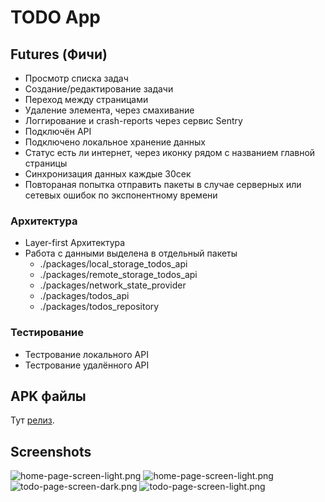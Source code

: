 # TODO App


## Futures (Фичи)
- Просмотр списка задач
- Создание/редактирование задачи
- Переход между страницами
- Удаление элемента, через смахивание
- Логгирование и crash-reports через сервис Sentry
- Подключён API
- Подключено локальное хранение данных
- Статус есть ли интернет, через иконку рядом с названием главной страницы
- Синхронизация данных каждые 30сек
- Повтораная попытка отправить пакеты в случае серверных или сетевых ошибок по экспонентному времени

### Архитектура
- Layer-first Архитектура
- Работа с данными выделена в отдельный пакеты
  - ./packages/local_storage_todos_api
  - ./packages/remote_storage_todos_api
  - ./packages/network_state_provider
  - ./packages/todos_api
  - ./packages/todos_repository

### Тестирование
- Тестрование локального API
- Тестрование удалённого API

## APK файлы
Тут [релиз](https://github.com/coma8765/literate-computing-machine/releases/tag/part-03).

## Screenshots
![home-page-screen-light.png](docs/images/home-page-screen-light.png)
![home-page-screen-light.png](docs/images/home-page-screen-dark.png)
![todo-page-screen-dark.png](docs/images/todo-page-screen-dark.png)
![todo-page-screen-light.png](docs/images/todo-page-screen-light.png)
